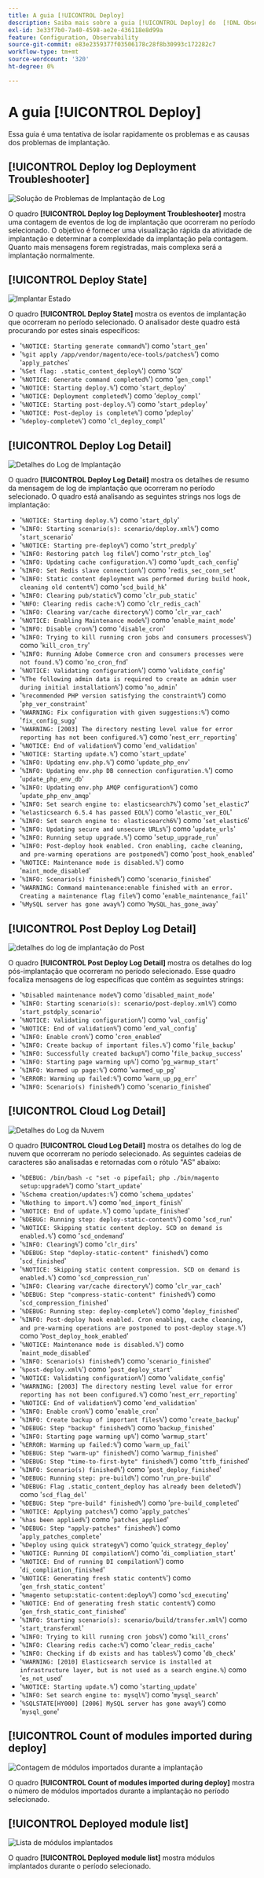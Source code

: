 ```yaml
---
title: A guia [!UICONTROL Deploy]
description: Saiba mais sobre a guia [!UICONTROL Deploy] do  [!DNL Observation for Adobe Commerce].
exl-id: 3e33f7b0-7a40-4598-ae2e-436118e8d99a
feature: Configuration, Observability
source-git-commit: e83e2359377f03506178c28f8b30993c172282c7
workflow-type: tm+mt
source-wordcount: '320'
ht-degree: 0%

---
```


# A guia [!UICONTROL Deploy]

Essa guia é uma tentativa de isolar rapidamente os problemas e as causas dos problemas de implantação.

## [!UICONTROL Deploy log Deployment Troubleshooter]

![Solução de Problemas de Implantação de Log](../../assets/tools/observation-for-adobe-commerce/deploy-tab-1.jpg)

O quadro **[!UICONTROL Deploy log Deployment Troubleshooter]** mostra uma contagem de eventos de log de implantação que ocorreram no período selecionado. O objetivo é fornecer uma visualização rápida da atividade de implantação e determinar a complexidade da implantação pela contagem. Quanto mais mensagens forem registradas, mais complexa será a implantação normalmente.

## [!UICONTROL Deploy State]

![Implantar Estado](../../assets/tools/observation-for-adobe-commerce/deploy-tab-2.jpg)

O quadro **[!UICONTROL Deploy State]** mostra os eventos de implantação que ocorreram no período selecionado. O analisador deste quadro está procurando por estes sinais específicos:

* &#39;`%NOTICE: Starting generate command%`&#39;) como &#39;`start_gen`&#39;
* &#39;`%git apply /app/vendor/magento/ece-tools/patches%`&#39;) como &#39;`apply_patches`&#39;
* &#39;`%Set flag: .static_content_deploy%`&#39;) como &#39;`SCD`&#39;
* &#39;`%NOTICE: Generate command completed%`&#39;) como &#39;`gen_compl`&#39;
* &#39;`%NOTICE: Starting deploy.%`&#39;) como &#39;`start_deploy`&#39;
* &#39;`%NOTICE: Deployment completed%`&#39;) como &#39;`deploy_compl`&#39;
* &#39;`%NOTICE: Starting post-deploy.%`&#39;) como &#39;`start_pdeploy`&#39;
* &#39;`%NOTICE: Post-deploy is complete%`&#39;) como &#39;`pdeploy`&#39;
* &#39;`%deploy-complete%`&#39;) como &#39;`cl_deploy_compl`&#39;

## [!UICONTROL Deploy Log Detail]

![Detalhes do Log de Implantação](../../assets/tools/observation-for-adobe-commerce/deploy-tab-3.jpg)

O quadro **[!UICONTROL Deploy Log Detail]** mostra os detalhes de resumo da mensagem de log de implantação que ocorreram no período selecionado. O quadro está analisando as seguintes strings nos logs de implantação:

* &#39;`%NOTICE: Starting deploy.%`&#39;) como &#39;`start_dply`&#39;
* &#39;`%INFO: Starting scenario(s): scenario/deploy.xml%`&#39;) como &#39;`start_scenario`&#39;
* &#39;`%NOTICE: Starting pre-deploy%`&#39;) como &#39;`strt_predply`&#39;
* &#39;`%INFO: Restoring patch log file%`&#39;) como &#39;`rstr_ptch_log`&#39;
* &#39;`%INFO: Updating cache configuration.%`&#39;) como &#39;`updt_cach_config`&#39;
* &#39;`%INFO: Set Redis slave connection%`&#39;) como &#39;`redis_sec_conn_set`&#39;
* &#39;`%INFO: Static content deployment was performed during build hook, cleaning old content%`&#39;) como &#39;`scd_build_hk`&#39;
* &#39;`%INFO: Clearing pub/static%`&#39;) como &#39;`clr_pub_static`&#39;
* &#39;`%NFO: Clearing redis cache:%`&#39;) como &#39;`clr_redis_cach`&#39;
* &#39;`%INFO: Clearing var/cache directory%`&#39;) como &#39;`clr_var_cach`&#39;
* &#39;`%NOTICE: Enabling Maintenance mode%`&#39;) como &#39;`enable_maint_mode`&#39;
* &#39;`%INFO: Disable cron%`&#39;) como &#39;`disable_cron`&#39;
* &#39;`%INFO: Trying to kill running cron jobs and consumers processes%`&#39;) como &#39;`kill_cron_try`&#39;
* &#39;`%INFO: Running Adobe Commerce cron and consumers processes were not found.%`&#39;) como &#39;`no_cron_fnd`&#39;
* &#39;`%NOTICE: Validating configuration%`&#39;) como &#39;`validate_config`&#39;
* &#39;`%The following admin data is required to create an admin user during initial installation%`&#39;) como &#39;`no_admin`&#39;
* &#39;`%recommended PHP version satisfying the constraint%`&#39;) como &#39;`php_ver_constraint`&#39;
* &#39;`%WARNING: Fix configuration with given suggestions:%`&#39;) como &#39;`fix_config_sugg`&#39;
* &#39;`%WARNING: [2003] The directory nesting level value for error reporting has not been configured.%`&#39;) como &#39;`nest_err_reporting`&#39;
* &#39;`%NOTICE: End of validation%`&#39;) como &#39;`end_validation`&#39;
* &#39;`%NOTICE: Starting update.%`&#39;) como &#39;`start_update`&#39;
* &#39;`%INFO: Updating env.php.%`&#39;) como &#39;`update_php_env`&#39;
* &#39;`%INFO: Updating env.php DB connection configuration.%`&#39;) como &#39;`update_php_env_db`&#39;
* &#39;`%INFO: Updating env.php AMQP configuration%`&#39;) como &#39;`update_php_env_amqp`&#39;
* &#39;`%INFO: Set search engine to: elasticsearch7%`&#39;) como &#39;`set_elastic7`&#39;
* &#39;`%elasticsearch 6.5.4 has passed EOL%`&#39;) como &#39;`elastic_ver_EOL`&#39;
* &#39;`%INFO: Set search engine to: elasticsearch6%`&#39;) como &#39;`set_elastic6`&#39;
* &#39;`%INFO: Updating secure and unsecure URLs%`&#39;) como &#39;`update_urls`&#39;
* &#39;`%INFO: Running setup upgrade.%`&#39;) como &#39;`setup_upgrade_run`&#39;
* &#39;`%INFO: Post-deploy hook enabled. Cron enabling, cache cleaning, and pre-warming operations are postponed%`&#39;) como &#39;`post_hook_enabled`&#39;
* &#39;`%NOTICE: Maintenance mode is disabled.%`&#39;) como &#39;`maint_mode_disabled`&#39;
* &#39;`%INFO: Scenario(s) finished%`&#39;) como &#39;`scenario_finished`&#39;
* &#39;`%WARNING: Command maintenance:enable finished with an error. Creating a maintenance flag file%`&#39;) como &#39;`enable_maintenance_fail`&#39;
* &#39;`%MySQL server has gone away%`&#39;) como &#39;`MySQL_has_gone_away`&#39;

## [!UICONTROL Post Deploy Log Detail]

![detalhes do log de implantação do Post](../../assets/tools/observation-for-adobe-commerce/deploy-tab-4.jpg)

O quadro **[!UICONTROL Post Deploy Log Detail]** mostra os detalhes do log pós-implantação que ocorreram no período selecionado. Esse quadro focaliza mensagens de log específicas que contêm as seguintes strings:

* &#39;`%Disabled maintenance mode%`&#39;) como &#39;`disabled_maint_mode`&#39;
* &#39;`%INFO: Starting scenario(s): scenario/post-deploy.xml%`&#39;) como &#39;`start_pstdply_scenario`&#39;
* &#39;`%NOTICE: Validating configuration%`&#39;) como &#39;`val_config`&#39;
* &#39;`%NOTICE: End of validation%`&#39;) como &#39;`end_val_config`&#39;
* &#39;`%INFO: Enable cron%`&#39;) como &#39;`cron_enabled`&#39;
* &#39;`%INFO: Create backup of important files.%`&#39;) como &#39;`file_backup`&#39;
* &#39;`%INFO: Successfully created backup%`&#39;) como &#39;`file_backup_success`&#39;
* &#39;`%INFO: Starting page warming up%`&#39;) como &#39;`pg_warmup_start`&#39;
* &#39;`%INFO: Warmed up page:%`&#39;) como &#39;`warmed_up_pg`&#39;
* &#39;`%ERROR: Warming up failed:%`&#39;) como &#39;`warm_up_pg_err`&#39;
* &#39;`%INFO: Scenario(s) finished%`&#39;) como &#39;`scenario_finished`&#39;

## [!UICONTROL Cloud Log Detail]

![Detalhes do Log da Nuvem](../../assets/tools/observation-for-adobe-commerce/deploy-tab-5.jpg)

O quadro **[!UICONTROL Cloud Log Detail]** mostra os detalhes do log de nuvem que ocorreram no período selecionado. As seguintes cadeias de caracteres são analisadas e retornadas com o rótulo &quot;AS&quot; abaixo:

* &#39;`%DEBUG: /bin/bash -c "set -o pipefail; php ./bin/magento setup:upgrade%`&#39;) como &#39;`start_update`&#39;
* &#39;`%Schema creation/updates:%`&#39;) como &#39;`schema_updates`&#39;
* &#39;`%Nothing to import.%`&#39;) como &#39;`mod_import_finish`&#39;
* &#39;`%NOTICE: End of update.%`&#39;) como &#39;`update_finished`&#39;
* &#39;`%DEBUG: Running step: deploy-static-content%`&#39;) como &#39;`scd_run`&#39;
* &#39;`%NOTICE: Skipping static content deploy. SCD on demand is enabled.%`&#39;) como &#39;`scd_ondemand`&#39;
* &#39;`%INFO: Clearing%`&#39;) como &#39;`clr_dirs`&#39;
* &#39;`%DEBUG: Step "deploy-static-content" finished%`&#39;) como &#39;`scd_finished`&#39;
* &#39;`%NOTICE: Skipping static content compression. SCD on demand is enabled.%`&#39;) como &#39;`scd_compression_run`&#39;
* &#39;`%INFO: Clearing var/cache directory%`&#39;) como &#39;`clr_var_cach`&#39;
* &#39;`%DEBUG: Step "compress-static-content" finished%`&#39;) como &#39;`scd_compression_finished`&#39;
* &#39;`%DEBUG: Running step: deploy-complete%`&#39;) como &#39;`deploy_finished`&#39;
* &#39;`%INFO: Post-deploy hook enabled. Cron enabling, cache cleaning, and pre-warming operations are postponed to post-deploy stage.%`&#39;) como &#39;`Post_deploy_hook_enabled`&#39;
* &#39;`%NOTICE: Maintenance mode is disabled.%`&#39;) como &#39;`maint_mode_disabled`&#39;
* &#39;`%INFO: Scenario(s) finished%`&#39;) como &#39;`scenario_finished`&#39;
* &#39;`%post-deploy.xml%`&#39;) como &#39;`post_deploy_start`&#39;
* &#39;`%NOTICE: Validating configuration%`&#39;) como &#39;`validate_config`&#39;
* &#39;`%WARNING: [2003] The directory nesting level value for error reporting has not been configured.%`&#39;) como &#39;`nest_err_reporting`&#39;
* &#39;`%NOTICE: End of validation%`&#39;) como &#39;`end_validation`&#39;
* &#39;`%INFO: Enable cron%`&#39;) como &#39;`enable_cron`&#39;
* &#39;`%INFO: Create backup of important files%`&#39;) como &#39;`create_backup`&#39;
* &#39;`%DEBUG: Step "backup" finished%`&#39;) como &#39;`backup_finished`&#39;
* &#39;`%INFO: Starting page warming up%`&#39;) como &#39;`warmup_start`&#39;
* &#39;`%ERROR: Warming up failed:%`&#39;) como &#39;`warm_up_fail`&#39;
* &#39;`%DEBUG: Step "warm-up" finished%`&#39;) como &#39;`warmup_finished`&#39;
* &#39;`%DEBUG: Step "time-to-first-byte" finished%`&#39;) como &#39;`ttfb_finished`&#39;
* &#39;`%INFO: Scenario(s) finished%`&#39;) como &#39;`post_deploy_finished`&#39;
* &#39;`%DEBUG: Running step: pre-build%`&#39;) como &#39;`run_pre-build`&#39;
* &#39;`%DEBUG: Flag .static_content_deploy has already been deleted%`&#39;) como &#39;`scd_flag_del`&#39;
* &#39;`%DEBUG: Step "pre-build" finished%`&#39;) como &#39;`pre-build_completed`&#39;
* &#39;`%NOTICE: Applying patches%`&#39;) como &#39;`apply_patches`&#39;
* &#39;`%has been applied%`&#39;) como &#39;`patches_applied`&#39;
* &#39;`%DEBUG: Step "apply-patches" finished%`&#39;) como &#39;`apply_patches_complete`&#39;
* &#39;`%Deploy using quick strategy%`&#39;) como &#39;`quick_strategy_deploy`&#39;
* &#39;`%NOTICE: Running DI compilation%`&#39;) como &#39;`di_compliation_start`&#39;
* &#39;`%NOTICE: End of running DI compilation%`&#39;) como &#39;`di_compliation_finished`&#39;
* &#39;`%NOTICE: Generating fresh static content%`&#39;) como &#39;`gen_frsh_static_content`&#39;
* &#39;`%magento setup:static-content:deploy%`&#39;) como &#39;`scd_executing`&#39;
* &#39;`%NOTICE: End of generating fresh static content%`&#39;) como &#39;`gen_frsh_static_cont_finished`&#39;
* &#39;`%INFO: Starting scenario(s): scenario/build/transfer.xml%`&#39;) como &#39;`start_transferxml`&#39;
* &#39;`%INFO: Trying to kill running cron jobs%`&#39;) como &#39;`kill_crons`&#39;
* &#39;`%INFO: Clearing redis cache:%`&#39;) como &#39;`clear_redis_cache`&#39;
* &#39;`%INFO: Checking if db exists and has tables%`&#39;) como &#39;`db_check`&#39;
* &#39;`%WARNING: [2010] Elasticsearch service is installed at infrastructure layer, but is not used as a search engine.%`) como &#39;`es_not_used`&#39;
* &#39;`%NOTICE: Starting update.%`&#39;) como &#39;`starting_update`&#39;
* &#39;`%INFO: Set search engine to: mysql%`&#39;) como &#39;`mysql_search`&#39;
* &#39;`%SQLSTATE[HY000] [2006] MySQL server has gone away%`&#39;) como &#39;`mysql_gone`&#39;

## [!UICONTROL Count of modules imported during deploy]

![Contagem de módulos importados durante a implantação](../../assets/tools/observation-for-adobe-commerce/deploy-tab-6.jpg)

O quadro **[!UICONTROL Count of modules imported during deploy]** mostra o número de módulos importados durante a implantação no período selecionado.

## [!UICONTROL Deployed module list]

![Lista de módulos implantados](../../assets/tools/observation-for-adobe-commerce/deploy-tab-7.jpg)

O quadro **[!UICONTROL Deployed module list]** mostra módulos implantados durante o período selecionado.
